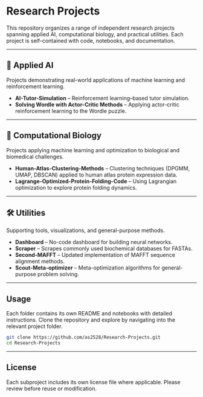 # Research Projects

This repository organizes a range of independent research projects spanning applied AI, computational biology, and practical utilities. Each project is self-contained with code, notebooks, and documentation.

---

## 📂 Applied AI

Projects demonstrating real-world applications of machine learning and reinforcement learning.

* **AI-Tutor-Simulation** – Reinforcement learning–based tutor simulation.
* **Solving Wordle with Actor-Critic Methods** – Applying actor-critic reinforcement learning to the Wordle puzzle.

---

## 🧬 Computational Biology

Projects applying machine learning and optimization to biological and biomedical challenges.

* **Human-Atlas-Clustering-Methods** – Clustering techniques (DPGMM, UMAP, DBSCAN) applied to human atlas protein expression data.
* **Lagrange-Optimized-Protein-Folding-Code** – Using Lagrangian optimization to explore protein folding dynamics.

---

## 🛠️ Utilities

Supporting tools, visualizations, and general-purpose methods.

* **Dashboard** – No-code dashboard for building neural networks.
* **Scraper** – Scrapes commonly used biochemical databases for FASTAs.
* **Second-MAFFT** – Updated implementation of MAFFT sequence alignment methods.
* **Scout-Meta-optimizer** – Meta-optimization algorithms for general-purpose problem solving.

---

## Usage

Each folder contains its own README and notebooks with detailed instructions. Clone the repository and explore by navigating into the relevant project folder.

```bash
git clone https://github.com/as2528/Research-Projects.git
cd Research-Projects
```

---

## License

Each subproject includes its own license file where applicable. Please review before reuse or modification.

